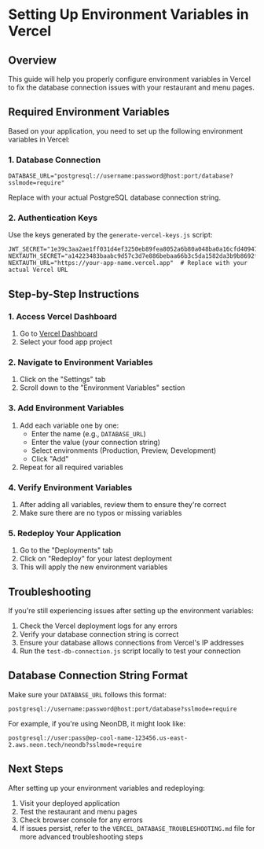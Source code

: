 # Setting Up Environment Variables in Vercel

## Overview

This guide will help you properly configure environment variables in Vercel to fix the database connection issues with your restaurant and menu pages.

## Required Environment Variables

Based on your application, you need to set up the following environment variables in Vercel:

### 1. Database Connection

```
DATABASE_URL="postgresql://username:password@host:port/database?sslmode=require"
```

Replace with your actual PostgreSQL database connection string.

### 2. Authentication Keys

Use the keys generated by the `generate-vercel-keys.js` script:

```
JWT_SECRET="1e39c3aa2ae1ff031d4ef3250eb89fea8052a6b80a048ba0a16cfd40947b28cb"
NEXTAUTH_SECRET="a14223483baabc9d57c3d7e886bebaa66b3c5da1582da3b9b8692ffd64fbb6d1"
NEXTAUTH_URL="https://your-app-name.vercel.app"  # Replace with your actual Vercel URL
```

## Step-by-Step Instructions

### 1. Access Vercel Dashboard

1. Go to [Vercel Dashboard](https://vercel.com/dashboard)
2. Select your food app project

### 2. Navigate to Environment Variables

1. Click on the "Settings" tab
2. Scroll down to the "Environment Variables" section

### 3. Add Environment Variables

1. Add each variable one by one:
   - Enter the name (e.g., `DATABASE_URL`)
   - Enter the value (your connection string)
   - Select environments (Production, Preview, Development)
   - Click "Add"
2. Repeat for all required variables

### 4. Verify Environment Variables

1. After adding all variables, review them to ensure they're correct
2. Make sure there are no typos or missing variables

### 5. Redeploy Your Application

1. Go to the "Deployments" tab
2. Click on "Redeploy" for your latest deployment
3. This will apply the new environment variables

## Troubleshooting

If you're still experiencing issues after setting up the environment variables:

1. Check the Vercel deployment logs for any errors
2. Verify your database connection string is correct
3. Ensure your database allows connections from Vercel's IP addresses
4. Run the `test-db-connection.js` script locally to test your connection

## Database Connection String Format

Make sure your `DATABASE_URL` follows this format:

```
postgresql://username:password@host:port/database?sslmode=require
```

For example, if you're using NeonDB, it might look like:

```
postgresql://user:pass@ep-cool-name-123456.us-east-2.aws.neon.tech/neondb?sslmode=require
```

## Next Steps

After setting up your environment variables and redeploying:

1. Visit your deployed application
2. Test the restaurant and menu pages
3. Check browser console for any errors
4. If issues persist, refer to the `VERCEL_DATABASE_TROUBLESHOOTING.md` file for more advanced troubleshooting steps
